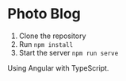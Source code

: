 # Photo Blog

1. Clone the repository
2. Run `npm install`
3. Start the server `npm run serve`

Using Angular with TypeScript.
